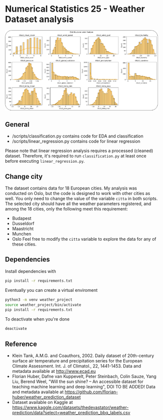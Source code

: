 # Numerical Statistics 25 - Weather Dataset analysis

![Plot showing value distribution of the dataset features](./images/features_distribution.png)

## General

- /scripts/classification.py contains code for EDA and classification
- /scripts/linear_regression.py contains code for linear regression

Please note that linear regression analysis requires a processed (cleaned) dataset. Therefore, it's required to run `classification.py` at least once before executing `linear_regression.py`.

## Change city

The dataset contains data for 18 European cities. My analysis was conducted on Oslo, but the code is designed to work with other cities as well. You only need to change the value of the variable `citta` in both scripts. The selected city should have all the weather parameters registered, and among the 18 cities, only the following meet this requirement:

- Budapest
- Dusseldorf
- Maastricht
- Munchen
- Oslo
Feel free to modify the `citta` variable to explore the data for any of these cities.

## Dependencies

Install dependencies with

```bash
pip install -r requirements.txt
```

Eventually you can create a virtual enviroment

```bash
python3 -m venv weather_project
source weather_project/bin/activate
pip install -r requirements.txt
```

To deactivate when you're done

```bash
deactivate
```

## Reference

- Klein Tank, A.M.G. and Coauthors, 2002. Daily dataset of 20th-century surface
  air temperature and precipitation series for the European Climate Assessment.
  Int. J. of Climatol., 22, 1441-1453.
  Data and metadata available at <http://www.ecad.eu>
- Florian Huber, Dafne van Kuppevelt, Peter Steinbach, Colin Sauze, Yang Liu, Berend Weel, "Will the sun shine? – An accessible dataset for teaching machine learning and deep learning", DOI TO BE ADDED!
  Data and metadata available at <https://github.com/florian-huber/weather_prediction_dataset>
- Dataset available on Kaggle at <https://www.kaggle.com/datasets/thedevastator/weather-prediction/data?select=weather_prediction_bbq_labels.csv>
